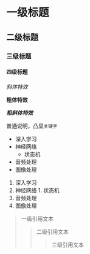 # 一级标题
## 二级标题
### 三级标题
#### 四级标题

*斜体特效*

**粗体特效**

***粗斜体特效***

普通说明，凸显`关键字`


* 深入学习
 * 神经网络
   * 状态机
* 音频处理
* 图像处理


1. 深入学习
  1. 神经网络
    1. 状态机
2. 音频处理
3. 图像处理


> 一级引用文本
>> 二级引用文本
>>> 三级引用文本 